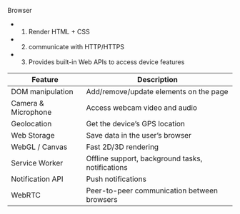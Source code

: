 Browser

* 1. Render HTML + CSS

* 2. communicate with HTTP/HTTPS

* 3. Provides built-in Web APIs to access device features 

| Feature             | Description                                      |
| ------------------- | ------------------------------------------------ |
| DOM manipulation    | Add/remove/update elements on the page           |
| Camera & Microphone | Access webcam video and audio                    |
| Geolocation         | Get the device’s GPS location                    |
| Web Storage         | Save data in the user’s browser                  |
| WebGL / Canvas      | Fast 2D/3D rendering                             |
| Service Worker      | Offline support, background tasks, notifications |
| Notification API    | Push notifications                               |
| WebRTC              | Peer-to-peer communication between browsers      |

